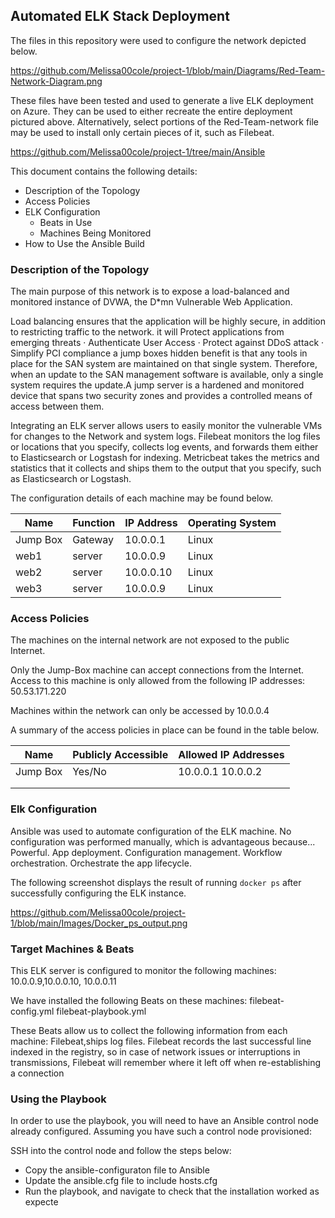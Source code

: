 ## Automated ELK Stack Deployment

The files in this repository were used to configure the network depicted below.

https://github.com/Melissa00cole/project-1/blob/main/Diagrams/Red-Team-Network-Diagram.png

These files have been tested and used to generate a live ELK deployment on Azure. They can be used to either recreate the entire deployment pictured above. Alternatively, select portions of the Red-Team-network file may be used to install only certain pieces of it, such as Filebeat.

https://github.com/Melissa00cole/project-1/tree/main/Ansible

This document contains the following details:
- Description of the Topology
- Access Policies
- ELK Configuration
  - Beats in Use
  - Machines Being Monitored
- How to Use the Ansible Build


### Description of the Topology

The main purpose of this network is to expose a load-balanced and monitored instance of DVWA, the D*mn Vulnerable Web Application.

Load balancing ensures that the application will be highly secure, in addition to restricting traffic to the network.
it will Protect applications from emerging threats · Authenticate User Access · Protect against DDoS attack · Simplify PCI compliance 
a jump boxes hidden benefit is that any tools in place for the SAN system are maintained on that single system. Therefore, when an update to the SAN management software is available, only a single system requires the update.A jump server is a hardened and monitored device that spans two security zones and provides a controlled means of access between them.

Integrating an ELK server allows users to easily monitor the vulnerable VMs for changes to the Network and system logs.
Filebeat monitors the log files or locations that you specify, collects log events, and forwards them either to Elasticsearch or Logstash for indexing.
Metricbeat takes the metrics and statistics that it collects and ships them to the output that you specify, such as Elasticsearch or Logstash.

The configuration details of each machine may be found below.

| Name     | Function | IP Address | Operating System |
|----------|----------|------------|------------------|
| Jump Box | Gateway  | 10.0.0.1   | Linux            |
| web1     | server   | 10.0.0.9   | Linux            |
| web2     | server   | 10.0.0.10  | Linux            |
| web3     | server   | 10.0.0.9   | Linux            |

### Access Policies

The machines on the internal network are not exposed to the public Internet. 

Only the Jump-Box machine can accept connections from the Internet. Access to this machine is only allowed from the following IP addresses:
50.53.171.220

Machines within the network can only be accessed by 10.0.0.4

A summary of the access policies in place can be found in the table below.

| Name     | Publicly Accessible | Allowed IP Addresses |
|----------|---------------------|----------------------|
| Jump Box | Yes/No              | 10.0.0.1 10.0.0.2    |
|          |                     |                      |
|          |                     |                      |

### Elk Configuration

Ansible was used to automate configuration of the ELK machine. No configuration was performed manually, which is advantageous because...
Powerful. App deployment. Configuration management. Workflow orchestration. Orchestrate the app lifecycle.

The following screenshot displays the result of running `docker ps` after successfully configuring the ELK instance.

https://github.com/Melissa00cole/project-1/blob/main/Images/Docker_ps_output.png

### Target Machines & Beats
This ELK server is configured to monitor the following machines:
10.0.0.9,10.0.0.10, 10.0.0.11

We have installed the following Beats on these machines:
filebeat-config.yml
filebeat-playbook.yml

These Beats allow us to collect the following information from each machine:
Filebeat,ships log files.
 Filebeat records the last successful line indexed in the registry, so in case of network issues or interruptions in transmissions, Filebeat will remember where it left off when re-establishing a connection
 
### Using the Playbook
In order to use the playbook, you will need to have an Ansible control node already configured. Assuming you have such a control node provisioned: 

SSH into the control node and follow the steps below:
- Copy the ansible-configuraton file to Ansible
- Update the ansible.cfg file to include hosts.cfg 
- Run the playbook, and navigate to check that the installation worked as expecte
